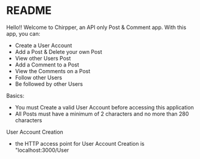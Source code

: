 # README

Hello!! Welcome to Chirpper, an API only Post & Comment app.  With this app, you can:

  * Create a User Account
  * Add a Post & Delete your own Post
  * View other Users Post
  * Add a Comment to a Post
  * View the Comments on a Post
  * Follow other Users
  * Be followed by other Users

Basics:

  * You must Create a valid User Account before 
    accessing this application
  * All Posts must have a minimum of 2 characters and
    no more than 280 characters


User Account Creation

  * the HTTP access point for User Account Creation is 
    "localhost:3000/User
